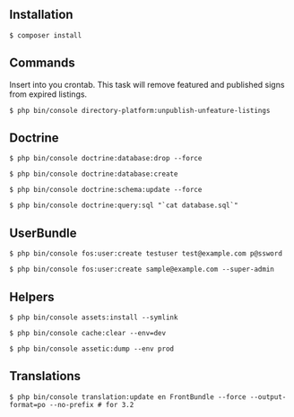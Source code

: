 Installation
------------

```
$ composer install 
```

Commands
--------

Insert into you crontab. This task will remove featured and published signs from expired listings.

```
$ php bin/console directory-platform:unpublish-unfeature-listings
```

Doctrine
--------

```
$ php bin/console doctrine:database:drop --force
```

```
$ php bin/console doctrine:database:create
```

```
$ php bin/console doctrine:schema:update --force
```

```
$ php bin/console doctrine:query:sql "`cat database.sql`"
```

UserBundle
----------

```
$ php bin/console fos:user:create testuser test@example.com p@ssword
```

```
$ php bin/console fos:user:create sample@example.com --super-admin
```

Helpers
-------

```
$ php bin/console assets:install --symlink
```

```
$ php bin/console cache:clear --env=dev
```

```
$ php bin/console assetic:dump --env prod
```

Translations
------------

```
$ php bin/console translation:update en FrontBundle --force --output-format=po --no-prefix # for 3.2
```

